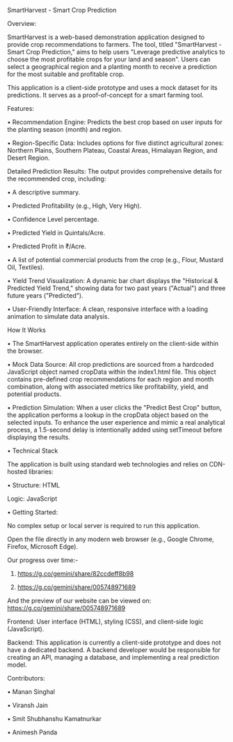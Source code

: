 SmartHarvest - Smart Crop Prediction 

Overview:

SmartHarvest is a web-based demonstration application designed to provide crop recommendations to farmers. The tool, titled "SmartHarvest - Smart Crop Prediction," aims to help users "Leverage predictive analytics to choose the most profitable crops for your land and season". Users can select a geographical region and a planting month to receive a prediction for the most suitable and profitable crop.

This application is a client-side prototype and uses a mock dataset for its predictions. It serves as a proof-of-concept for a smart farming tool.

Features:

• Recommendation Engine: Predicts the best crop based on user inputs for the planting season (month) and region.

• Region-Specific Data: Includes options for five distinct agricultural zones: Northern Plains, Southern Plateau, Coastal Areas, Himalayan Region, and Desert Region.

Detailed Prediction Results: The output provides comprehensive details for the recommended crop, including:

• A descriptive summary.

• Predicted Profitability (e.g., High, Very High).

• Confidence Level percentage.

• Predicted Yield in Quintals/Acre.

• Predicted Profit in ₹/Acre.

• A list of potential commercial products from the crop (e.g., Flour, Mustard Oil, Textiles).

• Yield Trend Visualization: A dynamic bar chart displays the "Historical & Predicted Yield Trend," showing data for two past years ("Actual") and three future years ("Predicted").

• User-Friendly Interface: A clean, responsive interface with a loading animation to simulate data analysis.

How It Works

• The SmartHarvest application operates entirely on the client-side within the browser.

• Mock Data Source: All crop predictions are sourced from a hardcoded JavaScript object named cropData within the index1.html file. This object contains pre-defined crop recommendations for each region and month combination, along with associated metrics like profitability, yield, and potential products.

• Prediction Simulation: When a user clicks the "Predict Best Crop" button, the application performs a lookup in the cropData object based on the selected inputs. To enhance the user experience and mimic a real analytical process, a 1.5-second delay is intentionally added using setTimeout before displaying the results.

• Technical Stack

The application is built using standard web technologies and relies on CDN-hosted libraries:

• Structure: HTML

Logic: JavaScript

• Getting Started:

No complex setup or local server is required to run this application.

Open the file directly in any modern web browser (e.g., Google Chrome, Firefox, Microsoft Edge).

Our progress over time:- 

1) https://g.co/gemini/share/82ccdeff8b98 
                         
2) https://g.co/gemini/share/005748971689

And the preview of our website can be viewed on: https://g.co/gemini/share/005748971689

Frontend: User interface (HTML), styling (CSS), and client-side logic (JavaScript).

Backend: This application is currently a client-side prototype and does not have a dedicated backend. A backend developer would be responsible for creating an API, managing a database, and implementing a real prediction model.

Contributors:

• Manan Singhal 

• Viransh Jain 

• Smit Shubhanshu Kamatnurkar

• Animesh Panda
